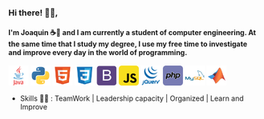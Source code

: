 ### Hi there! 👋🏽, 

#### I'm Joaquin ☕🍃 and I am currently a student of computer engineering. At the same time that I study my degree, I use my free time to investigate and improve every day in the world of programming.

  <p> 
    <img src="./icons/java_icon.svg" alt="java" width="40" height="40"/>
    <img src="./icons/python_icon.svg" alt="python" width="40" height="40"/>
    <img src="./icons/html_icon.svg" alt="html" width="40" height="40"/>
    <img src="./icons/css_icon.svg" alt="css" width="40" height="40"/>
    <img src="./icons/bootstrap_icon.svg" alt="css" width="40" height="40"/>
    <img src="./icons/javascript_icon.svg" alt="javascript" width="40" height="40"/>
    <img src="./icons/jquery_icon.svg" alt="jquery" width="40" height="40"/>
    <img src="./icons/php_icon.svg" alt="php" width="40" height="40"/>
    <img src="./icons/mysql_icon.svg" alt="mysql" width="40" height="40"/>
    <img src="./icons/matlab_icon.svg" alt="matlab" width="40" height="40"/>
  </p>
  
- Skills 💪🏽 : TeamWork | Leadership capacity | Organized | Learn and Improve

